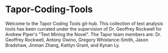 # Tapor-Coding-Tools
Welcome to the Tapor Coding Tools git-hub. This collection of  text analysis tools has been currated under the supervision of Dr. Geoffrey Rockwell for Andrew Piper's "Text Mining the Novel". 
The Tapor team members are: Dr. Geoffrey Rockwell, Antony Owino, Gregory Whistance-Smith, Jason Bradshaw, Jinman Zhang, Kaitlyn Grant, and Kynan Ly. 